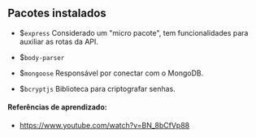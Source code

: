 ## Pacotes instalados

- $`express`
Considerado um "micro pacote", tem funcionalidades para auxiliar as rotas da API.

- $`body-parser`

- $`mongoose`
Responsável por conectar com o MongoDB.

- $`bcryptjs`
Biblioteca para criptografar senhas.



#### Referências de aprendizado:
- https://www.youtube.com/watch?v=BN_8bCfVp88

